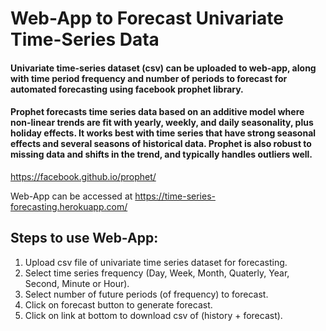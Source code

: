# Web-App to Forecast Univariate Time-Series Data

#### Univariate time-series dataset (csv) can be uploaded to web-app, along with time period frequency and number of periods to forecast for automated forecasting using facebook prophet library.

#### Prophet forecasts time series data based on an additive model where non-linear trends are fit with yearly, weekly, and daily seasonality, plus holiday effects. It works best with time series that have strong seasonal effects and several seasons of historical data. Prophet is also robust to missing data and shifts in the trend, and typically handles outliers well.

https://facebook.github.io/prophet/

Web-App can be accessed at https://time-series-forecasting.herokuapp.com/

## Steps to use Web-App:

1. Upload csv file of univariate time series dataset for forecasting.
2. Select time series frequency (Day, Week, Month, Quaterly, Year, Second, Minute or Hour).
3. Select number of future periods (of frequency) to forecast.
4. Click on forecast button to generate forecast.
5. Click on link at bottom to download csv of (history + forecast).  
